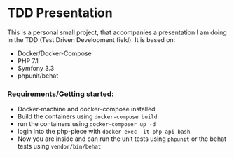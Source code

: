 # TDD Presentation

This is a personal small project, that accompanies a presentation I am doing
in the TDD (Test Driven Development field).
It is based on:
* Docker/Docker-Compose
* PHP 7.1
* Symfony 3.3
* phpunit/behat


### Requirements/Getting started:
* Docker-machine and docker-compose installed
* Build the containers using `docker-compose build`
* run the containers using `docker-composer up -d`
* login into the php-piece with `docker exec -it php-api bash`
* Now you are inside and can run the unit tests using `phpunit` or the behat tests using `vendor/bin/behat`


